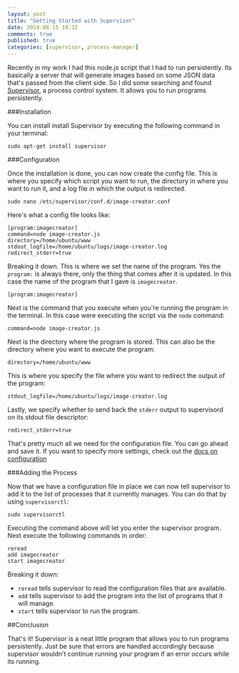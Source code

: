 ```yaml
---
layout: post
title: "Getting Started with Supervisor"
date: 2014-08-15 19:32
comments: true
published: true
categories: [supervisor, process-manager]
---
```


Recently in my work I had this node.js script that I had to run persistently. Its basically a server that will generate images based on some JSON data that's passed from the client side. So I did some searching and found [Supervisor](http://supervisord.org/), a process control system. It allows you to run programs persistently.

###Installation

You can install install Supervisor by executing the following command in your terminal:

```
sudo apt-get install supervisor
```

###Configuration

Once the installation is done, you can now create the config file. This is where you specify which script you want to run, the directory in where you want to run it, and a log file in which the output is redirected.

```
sudo nano /etc/supervisor/conf.d/image-creator.conf
```

Here's what a config file looks like:

```
[program:imagecreator]
command=node image-creator.js
directory=/home/ubuntu/www
stdout_logfile=/home/ubuntu/logs/image-creator.log
redirect_stderr=true
```

Breaking it down. This is where we set the name of the program. Yes the `program:` is always there, only the thing that comes after it is updated. In this case the name of the program that I gave is `imagecreator`.

```
[program:imagecreator]
```

Next is the command that you execute when you're running the program in the terminal. In this case were executing the script via the `node` command:

```
command=node image-creator.js
```

Next is the directory where the program is stored. This can also be the directory where you want to execute the program:

```
directory=/home/ubuntu/www
```

This is where you specify the file where you want to redirect the output of the program:

```
stdout_logfile=/home/ubuntu/logs/image-creator.log
```

Lastly, we specify whether to send back the `stderr` output to supervisord on its stdout file descriptor:

```
redirect_stderr=true
```

That's pretty much all we need for the configuration file. You can go ahead and save it. If you want to specify more settings, check out the [docs on configuration](http://supervisord.org/configuration.html)


###Adding the Process

Now that we have a configuration file in place we can now tell supervisor to add it to the list of processes that it currently manages. You can do that by using `supervisorctl`:

```
sudo supervisorctl
```

Executing the command above will let you enter the supervisor program. Next execute the following commands in order:

```
reread
add imagecreator
start imagecreator
```

Breaking it down:

- `reread` tells supervisor to read the configuration files that are available. 
- `add` tells supervisor to add the program into the list of programs that it will manage.
- `start` tells supervisor to run the program.


##Conclusion

That's it! Supervisor is a neat little program that allows you to run programs persistently. Just be sure that errors are handled accordingly because supervisor wouldn't continue running your program if an error occurs while its running.


